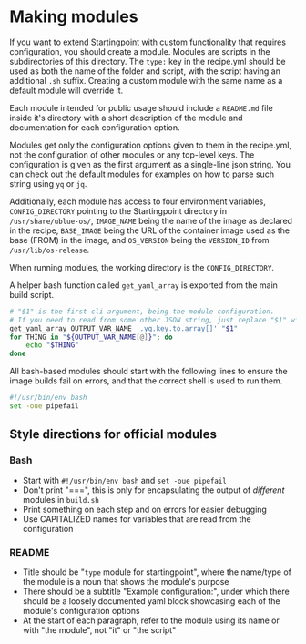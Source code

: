 # Making modules

If you want to extend Startingpoint with custom functionality that requires configuration, you should create a module. Modules are scripts in the subdirectories of this directory. The `type:` key in the recipe.yml should be used as both the name of the folder and script, with the script having an additional `.sh` suffix. Creating a custom module with the same name as a default module will override it.

Each module intended for public usage should include a `README.md` file inside it's directory with a short description of the module and documentation for each configuration option.

Modules get only the configuration options given to them in the recipe.yml, not the configuration of other modules or any top-level keys. The configuration is given as the first argument as a single-line json string. You can check out the default modules for examples on how to parse such string using `yq` or `jq`.  

Additionally, each module has access to four environment variables, `CONFIG_DIRECTORY` pointing to the Startingpoint directory in `/usr/share/ublue-os/`, `IMAGE_NAME` being the name of the image as declared in the recipe, `BASE_IMAGE` being the URL of the container image used as the base (FROM) in the image, and `OS_VERSION` being the `VERSION_ID` from `/usr/lib/os-release`.

When running modules, the working directory is the `CONFIG_DIRECTORY`.

A helper bash function called `get_yaml_array` is exported from the main build script.
```bash
# "$1" is the first cli argument, being the module configuration.
# If you need to read from some other JSON string, just replace "$1" with "$VARNAME".
get_yaml_array OUTPUT_VAR_NAME '.yq.key.to.array[]' "$1"
for THING in "${OUTPUT_VAR_NAME[@]}"; do
    echo "$THING"
done
```

All bash-based modules should start with the following lines to ensure the image builds fail on errors, and that the correct shell is used to run them.
```bash
#!/usr/bin/env bash
set -oue pipefail
```

## Style directions for official modules

### Bash

- Start with `#!/usr/bin/env bash` and `set -oue pipefail`
- Don't print "===", this is only for encapsulating the output of _different_ modules in `build.sh`
- Print something on each step and on errors for easier debugging
- Use CAPITALIZED names for variables that are read from the configuration

### README

- Title should be "`type` module for startingpoint", where the name/type of the module is a noun that shows the module's purpose
- There should be a subtitle "Example configuration:", under which there should be a loosely documented yaml block showcasing each of the module's configuration options
- At the start of each paragraph, refer to the module using its name or with "the module", not "it" or "the script"